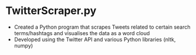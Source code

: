 # TwitterScraper.py

- Created a Python program that scrapes Tweets related to certain search terms/hashtags and visualises the data as a word cloud
- Developed using the Twitter API and various Python libraries (nltk, numpy)
